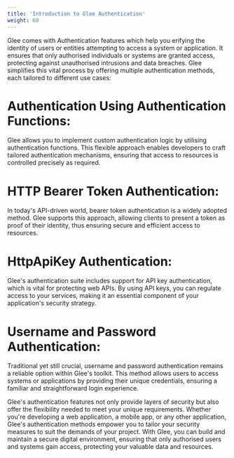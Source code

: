 ```yaml
---
title: 'Introduction to Glee Authentication'
weight: 60
---
```


Glee comes with Authentication features which help you erifying the identity of users or entities attempting to access a system or application. It ensures that only authorised individuals or systems are granted access, protecting against unauthorised intrusions and data breaches. Glee simplifies this vital process by offering multiple authentication methods, each tailored to different use cases:

# Authentication Using Authentication Functions:
Glee allows you to implement custom authentication logic by utilising authentication functions. This flexible approach enables developers to craft tailored authentication mechanisms, ensuring that access to resources is controlled precisely as required.


# HTTP Bearer Token Authentication:
In today's API-driven world, bearer token authentication is a widely adopted method. Glee supports this approach, allowing clients to present a token as proof of their identity, thus ensuring secure and efficient access to resources.

# HttpApiKey Authentication:
Glee's authentication suite includes support for API key authentication, which is vital for protecting web APIs. By using API keys, you can regulate access to your services, making it an essential component of your application's security strategy.

# Username and Password Authentication:
Traditional yet still crucial, username and password authentication remains a reliable option within Glee's toolkit. This method allows users to access systems or applications by providing their unique credentials, ensuring a familiar and straightforward login experience.

Glee's authentication features not only provide layers of security but also offer the flexibility needed to meet your unique requirements. Whether you're developing a web application, a mobile app, or any other application, Glee's authentication methods empower you to tailor your security measures to suit the demands of your project. With Glee, you can build and maintain a secure digital environment, ensuring that only authorised users and systems gain access, protecting your valuable data and resources.